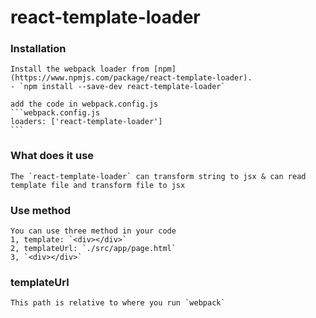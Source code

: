 react-template-loader
===

### Installation
	Install the webpack loader from [npm](https://www.npmjs.com/package/react-template-loader).
	- `npm install --save-dev react-template-loader`

	add the code in webpack.config.js
	```webpack.config.js
	loaders: ['react-template-loader']
	```

### What does it use
	The `react-template-loader` can transform string to jsx & can read template file and transform file to jsx

### Use method
	You can use three method in your code
	1, template: `<div></div>`
	2, templateUrl: `./src/app/page.html`
	3, `<div></div>`

### templateUrl
	This path is relative to where you run `webpack`